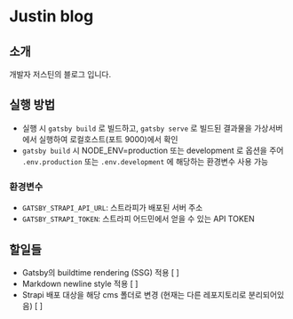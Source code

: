 # Justin blog

## 소개

개발자 저스틴의 블로그 입니다.

## 실행 방법

- 실행 시 `gatsby build` 로 빌드하고, `gatsby serve` 로 빌드된 결과물을 가상서버에서 실행하여 로컬호스트(포트 9000)에서 확인
- `gatsby build` 시 NODE_ENV=production 또는 development 로 옵션을 주어 `.env.production` 또는 `.env.development` 에 해당하는 환경변수 사용 가능

### 환경변수

- `GATSBY_STRAPI_API_URL`: 스트라피가 배포된 서버 주소
- `GATSBY_STRAPI_TOKEN`: 스트라피 어드민에서 얻을 수 있는 API TOKEN

## 할일들

- Gatsby의 buildtime rendering (SSG) 적용 [ ]
- Markdown newline style 적용 [ ]
- Strapi 배포 대상을 해당 cms 폴더로 변경 (현재는 다른 레포지토리로 분리되어있음) [ ]
